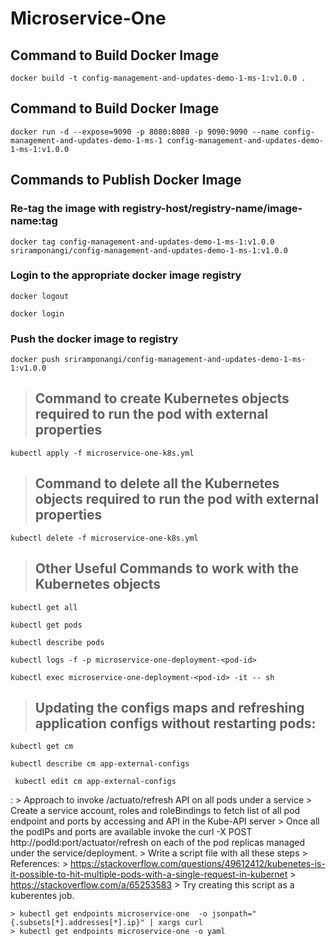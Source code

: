 # Microservice-One

## Command to Build Docker Image

```shell 
docker build -t config-management-and-updates-demo-1-ms-1:v1.0.0 .
```

## Command to Build Docker Image
```shell 
docker run -d --expose=9090 -p 8080:8080 -p 9090:9090 --name config-management-and-updates-demo-1-ms-1 config-management-and-updates-demo-1-ms-1:v1.0.0
```

## Commands to Publish Docker Image

### Re-tag the image with registry-host/registry-name/image-name:tag
```shell 
docker tag config-management-and-updates-demo-1-ms-1:v1.0.0 sriramponangi/config-management-and-updates-demo-1-ms-1:v1.0.0
```

### Login to the appropriate docker image registry
```shell 
docker logout
```

```shell 
docker login
```

### Push the docker image to registry
```shell 
docker push sriramponangi/config-management-and-updates-demo-1-ms-1:v1.0.0
```


> ## Command to create Kubernetes objects required to run the pod with external properties
```shell 
kubectl apply -f microservice-one-k8s.yml
```

> ## Command to delete all the Kubernetes objects required to run the pod with external properties
```shell 
kubectl delete -f microservice-one-k8s.yml
```

> ## Other Useful Commands to work with the Kubernetes objects
```shell 
kubectl get all
```

```shell 
kubectl get pods
```

```shell 
kubectl describe pods
```

```shell 
kubectl logs -f -p microservice-one-deployment-<pod-id>
```

```shell 
kubectl exec microservice-one-deployment-<pod-id> -it -- sh
```

> ## Updating the configs maps and refreshing application configs without restarting pods:

```shell 
kubectl get cm
```

```shell 
kubectl describe cm app-external-configs
```

```shell 
 kubectl edit cm app-external-configs
 ```

 :
    > Approach to invoke /actuato/refresh API on all pods under a service
        > Create a service account, roles and roleBindings to fetch list of all pod endpoint and ports by accessing and API in the Kube-API server
        > Once all the podIPs and ports are available invoke the curl -X POST http://podId:port/actuator/refresh on each of the
        pod replicas managed under the service/deployment.
        > Write a script file with all these steps 
            > References: 
                > https://stackoverflow.com/questions/49612412/kubenetes-is-it-possible-to-hit-multiple-pods-with-a-single-request-in-kubernet
                > https://stackoverflow.com/a/65253583
        > Try creating this script as a kuberentes job.

    > kubectl get endpoints microservice-one  -o jsonpath="{.subsets[*].addresses[*].ip}" | xargs curl 
    > kubectl get endpoints microservice-one -o yaml